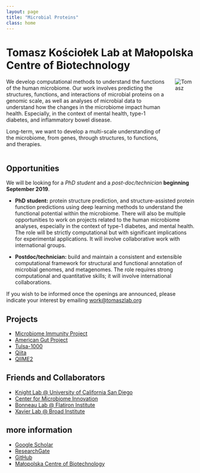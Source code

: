 ```yaml
---
layout: page
title: "Microbial Proteins"
class: home
---
```


# Tomasz Kościołek Lab at Małopolska Centre of Biotechnology

<div class="columns" markdown="1">

<div class="intro" markdown="1">
We develop computational methods to understand the functions of the human microbiome.
Our work involves predicting the structures, functions, and interactions of microbial proteins on a genomic scale, as well as analyses of microbial data to understand how the changes in the microbiome impact human health. Especially, in the context of mental health, type-1 diabetes, and inflammatory bowel disease.

Long-term, we want to develop a multi-scale understanding of the microbiome, from genes, through structures, to functions, and therapies.
</div>

<div class="me" markdown="1">
<img src="{{ '/images/tomasz_photo.jpg' | absolute_url }}" alt="Tomasz">
</div>

</div>

## Opportunities

We will be looking for a *PhD student* and a *post-doc/technician* __beginning September 2019__.

- **PhD student:** protein structure prediction, and structure-assisted protein function predictions using deep learning methods to understand the functional potential within the microbiome. There will also be multiple opportunities to work on projects related to the human microbiome analyses, especially in the context of type-1 diabetes, and mental health. The role will be strictly computational but with significant implications for experimental applications. It will involve collaborative work with international groups.

- **Postdoc/technician:** build and maintain a consistent and extensible computational framework for structural and functional annotation of microbial genomes, and metagenomes. The role requires strong computational and quantitative skills; it will involve international collaborations.

If you wish to be informed once the openings are announced, please indicate your interest by emailing [work@tomaszlab.org](mailto:work@tomaszlab.org)

## Projects

- [Microbiome Immunity Project](https://www.worldcommunitygrid.org/research/mip1/overview.do)
- [American Gut Project](http://americangut.org)
- [Tulsa-1000](http://www.laureateinstitute.org/current-events/tulsa-1000-longitudinal-study)
- [Qiita](https://qiita.ucsd.edu)
- [QIIME2](https://qiime2.org)

## Friends and Collaborators

- [Knight Lab @ University of California San Diego](https://knightlab.ucsd.edu)
- [Center for Microbiome Innovation](http://cmi.ucsd.edu)
- [Bonneau Lab @ Flatiron Institute](https://www.simonsfoundation.org/team/richard-bonneau/)
- [Xavier Lab @ Broad Institute](https://www.broadinstitute.org/xavier-lab)

## more information

- [Google Scholar](https://scholar.google.pl/citations?user=1Mi0KMMAAAAJ&hl=en)
- [ResearchGate](https://www.researchgate.net/profile/Tomasz_Kosciolek)
- [GitHub](https://github.com/tkosciol)
- [Małopolska Centre of Biotechnology](https://mcb.uj.edu.pl/en_GB/)
